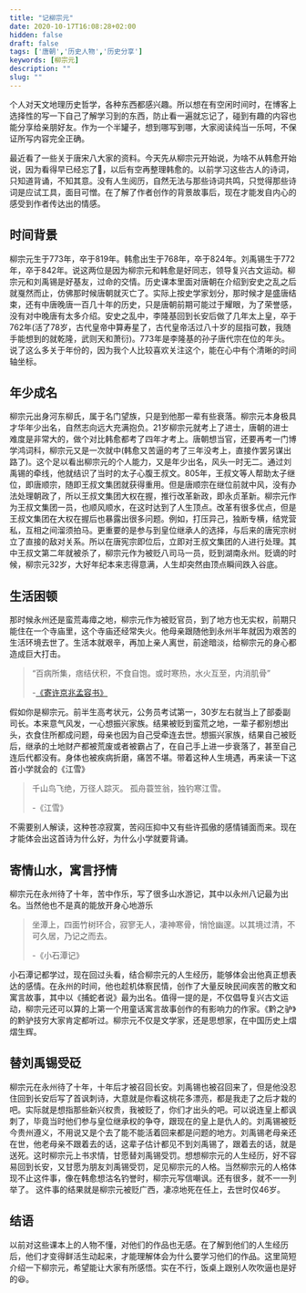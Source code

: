 ```yaml
---
title: "记柳宗元"
date: 2020-10-17T16:08:28+02:00
hidden: false
draft: false
tags: ['唐朝','历史人物','历史分享']
keywords: [柳宗元]
description: ""
slug: ""
---
```


个人对天文地理历史哲学，各种东西都感兴趣。所以想在有空闲时间时，在博客上选择性的写一下自己了解学习到的东西，防止看一遍就忘记了，碰到有趣的内容也能分享给亲朋好友。作为一个半罐子，想到哪写到哪，大家阅读纯当一乐呵，不保证所写内容完全正确。

最近看了一些关于唐宋八大家的资料。今天先从柳宗元开始说，为啥不从韩愈开始说，因为看得早已经忘了🤣，以后有空再整理韩愈的。以前学习这些古人的诗词，只知道背诵，不知其意。没有人生阅历，自然无法与那些诗词共鸣，只觉得那些诗词是应试工具，面目可憎。在了解了作者创作的背景故事后，现在才能发自内心的感受到作者传达出的情感。

## 时间背景

柳宗元生于773年，卒于819年。韩愈出生于768年，卒于824年。刘禹锡生于772年，卒于842年。说这两位是因为柳宗元和韩愈是好同志，领导复兴古文运动。柳宗元和刘禹锡是好基友，过命的交情。历史课本里面对唐朝在介绍到安史之乱之后就戛然而止，仿佛那时候唐朝就灭亡了。实际上按史学家划分，那时候才是盛唐结束，还有中唐晚唐一百几十年的历史，只是唐朝前期可能过于耀眼，为了荣誉感，没有对中晚唐有太多介绍。安史之乱中，李隆基回到长安后做了几年太上皇，卒于762年(活了78岁，古代皇帝中算寿星了，古代皇帝活过八十岁的屈指可数，我随手能想到的就乾隆，武则天和萧衍)。773年是李隆基的孙子唐代宗在位的年头。说了这么多关于年份的，因为我个人比较喜欢关注这个，能在心中有个清晰的时间轴坐标。

## 年少成名

柳宗元出身河东柳氏，属于名门望族，只是到他那一辈有些衰落。柳宗元本身极具才华年少出名，自然志向远大充满抱负。21岁柳宗元就考上了进士，唐朝的进士难度是非常大的，做个对比韩愈都考了四年才考上。唐朝想当官，还要再考一门博学鸿词科，柳宗元又是一次就中(韩愈又苦逼的考了三年没考上，直接作罢另谋出路了)。这个足以看出柳宗元的个人能力，又是年少出名，风头一时无二。通过刘禹锡的牵线，他就结识了当时的太子心腹王叔文。805年，王叔文等人帮助太子继位，即唐顺宗，随即王叔文集团就获得重用。但是唐顺宗在继位前就中风，没有办法处理朝政了，所以王叔文集团大权在握，推行改革新政，即永贞革新。柳宗元作为王叔文集团一员，也顺风顺水，在这时达到了人生顶点。改革有很多优点，但是王叔文集团在大权在握后也暴露出很多问题。例如，打压异己，独断专横，结党营私，互相之间溜须拍马。更重要的是参与到皇位继承人的选择，与后来的唐宪宗树立了直接的敌对关系。所以在唐宪宗即位后，立即对王叔文集团的人进行处理。其中王叔文第二年就被杀了，柳宗元作为被贬八司马一员，贬到湖南永州。贬谪的时候，柳宗元32岁，大好年纪本来志得意满，人生却突然由顶点瞬间跌入谷底。

## 生活困顿

那时候永州还是蛮荒毒瘴之地，柳宗元作为被贬官员，到了地方也无实权，前期只能住在一个寺庙里，这个寺庙还经常失火。他母亲跟随他到永州半年就因为艰苦的生活环境去世了。生活本就艰辛，再加上亲人离世，前途暗淡，给柳宗元的身心都造成巨大打击。

> “百病所集，痞结伏积，不食自饱。或时寒热，水火互至，内消肌骨”
>
> -[《寄许京兆孟容书》](https://baike.baidu.com/item/寄许京兆孟容书)

假如你是柳宗元。前半生高考状元，公务员考试第一，30岁左右就当上了部委副司长。本来意气风发，一心想振兴家族。结果被贬到蛮荒之地，一辈子都别想出头，衣食住所都成问题，母亲也因为自己受牵连去世。想振兴家族，结果自己被贬后，继承的土地财产都被荒废或者被霸占了，在自己手上进一步衰落了，甚至自己连后代都没有。身体也被疾病折磨，痛苦不堪。带着这种人生境遇，再来读一下这首小学就会的《江雪》

> 千山鸟飞绝，万径人踪灭。
> 孤舟蓑笠翁，独钓寒江雪。
>
> -《江雪》

不需要别人解读，这种苍凉寂寞，苦闷压抑中又有些许孤傲的感情铺面而来。现在才能体会出这首诗为什么好，为什么小学就要背诵。

## 寄情山水，寓言抒情

柳宗元在永州待了十年，苦中作乐，写了很多山水游记，其中以永州八记最为出名。当然他也不是真的能放开身心地游乐

> 坐潭上，四面竹树环合，寂寥无人，凄神寒骨，悄怆幽邃。以其境过清，不可久居，乃记之而去。
>
> -《小石潭记》

小石潭记都学过，现在回过头看，结合柳宗元的人生经历，能够体会出他真正想表达的感情。在永州的时间，他也趁机体察民情，创作了大量反映民间疾苦的散文和寓言故事，其中以《捕蛇者说》最为出名。值得一提的是，不仅倡导复兴古文运动，柳宗元还可以算的上第一个用童话寓言故事创作的有影响力的作家。《黔之驴》的黔驴技穷大家肯定都听过。柳宗元不仅是文学家，还是思想家，在中国历史上熠熠生辉。

## 替刘禹锡受砭

柳宗元在永州待了十年，十年后才被召回长安。刘禹锡也被召回来了，但是他没忍住回到长安后写了首讽刺诗，大意就是你看这桃花多漂亮，都是我走了之后才栽的吧。实际就是想指那些新兴权贵，我被贬了，你们才出头的吧。可以说连皇上都讽刺了，毕竟当时他们参与皇位继承权的争夺，跟现在的皇上是仇人的。刘禹锡被贬今贵州遵义，不用说又是个去了能不能活着回来都是问题的地方。刘禹锡老母亲还在世，他老母亲不跟着去的话，这辈子估计都见不到刘禹锡了，跟着去的话，就是送死。这时柳宗元上书求情，甘愿替刘禹锡受罚。想想柳宗元的人生经历，好不容易回到长安，又甘愿为朋友刘禹锡受罚，足见柳宗元的人格。当然柳宗元的人格体现不止这件事，像在韩愈想沽名钓誉时，柳宗元写信嘲讽。还有很多，就不一一列举了。 这件事的结果就是柳宗元被贬广西，凄凉地死在任上，去世时仅46岁。

## 结语

以前对这些课本上的人物不懂，对他们的作品也无感。在了解到他们的人生经历后，他们才变得鲜活生动起来，才能理解体会为什么要学习他们的作品。这里简短介绍一下柳宗元，希望能让大家有所感悟。实在不行，饭桌上跟别人吹吹逼也是好的😆。

